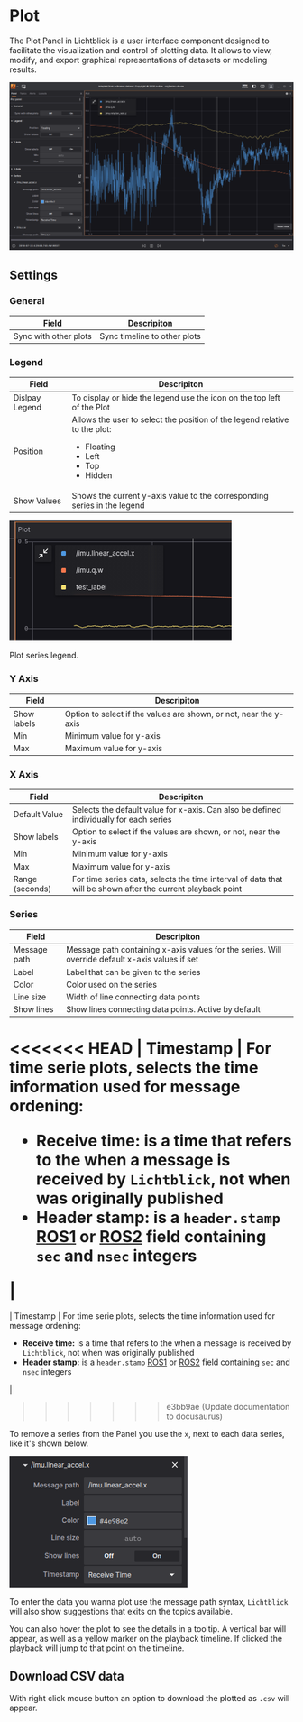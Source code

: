 # Plot

The Plot Panel in Lichtblick is a user interface component designed to facilitate the visualization and control of plotting data. It allows to view, modify, and export graphical representations of datasets or modeling results.

![Plot panel](./images/plot-panel.png)

## Settings

### General

| Field                 | Descripiton                  |
| --------------------- | ---------------------------- |
| Sync with other plots | Sync timeline to other plots |

### Legend

| Field | Descripiton |
| --- | --- |
| Dislpay Legend | To display or hide the legend use the icon on the top left of the Plot |
| Position | Allows the user to select the position of the legend relative to the plot:<br/><ul><li>Floating</li><li>Left</li><li>Top</li><li>Hidden</li></ul> |
| Show Values | Shows the current y-axis value to the corresponding series in the legend |

![Plot panel labels](./images/plot-values-labels.png)

Plot series legend.

### Y Axis

| Field | Descripiton |
| --- | --- |
| Show labels | Option to select if the values are shown, or not, near the y-axis |
| Min | Minimum value for y-axis |
| Max | Maximum value for y-axis |

### X Axis

| Field | Descripiton |
| --- | --- |
| Default Value | Selects the default value for x-axis. Can also be defined individually for each series |
| Show labels | Option to select if the values are shown, or not, near the y-axis |
| Min | Minimum value for y-axis |
| Max | Maximum value for y-axis |
| Range (seconds) | For time series data, selects the time interval of data that will be shown after the current playback point |

### Series

| Field | Descripiton |
| --- | --- |
| Message path | Message path containing x-axis values for the series. Will override default x-axis values if set |
| Label | Label that can be given to the series |
| Color | Color used on the series |
| Line size | Width of line connecting data points |
| Show lines | Show lines connecting data points. Active by default |
<<<<<<< HEAD
| Timestamp | For time serie plots, selects the time information used for message ordening:<br/><ul><li>**Receive time:** is a time that refers to the when a message is received by `Lichtblick`, not when was originally published</li><li>**Header stamp:** is a `header.stamp` [ROS1](/connecting-to-data/frameworks/ros1.md) or [ROS2](/connecting-to-data/frameworks/ros2.md) field containing `sec` and `nsec` integers</li></ul> |
=======
| Timestamp | For time serie plots, selects the time information used for message ordening:<br/><ul><li>**Receive time:** is a time that refers to the when a message is received by `Lichtblick`, not when was originally published</li><li>**Header stamp:** is a `header.stamp` [ROS1](../../connecting-to-data/ros1.md) or [ROS2](../../connecting-to-data/ros2.md) field containing `sec` and `nsec` integers</li></ul> |
>>>>>>> e3bb9ae (Update documentation to docusaurus)

To remove a series from the Panel you use the `x`, next to each data series, like it's shown below.

![Plot panel series](./images/plot-panel-series.png)

To enter the data you wanna plot use the message path syntax, `Lichtblick` will also show suggestions that exits on the topics available.

You can also hover the plot to see the details in a tooltip. A vertical bar will appear, as well as a yellow marker on the playback timeline. If clicked the playback will jump to that point on the timeline.

## Download CSV data

With right click mouse button an option to download the plotted as `.csv` will appear.

